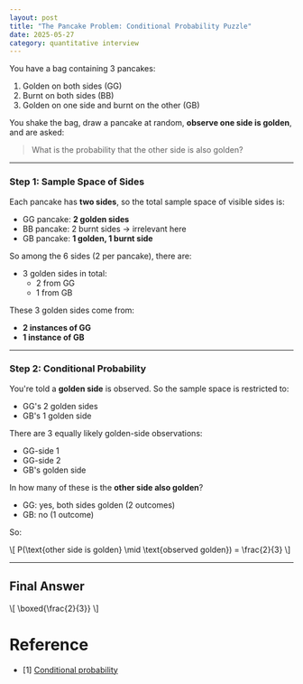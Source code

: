 ```yaml
---
layout: post
title: "The Pancake Problem: Conditional Probability Puzzle"
date: 2025-05-27
category: quantitative interview
---
```


You have a bag containing 3 pancakes:

1. Golden on both sides (GG)
2. Burnt on both sides (BB)
3. Golden on one side and burnt on the other (GB)

You shake the bag, draw a pancake at random, **observe one side is golden**, and are asked:

> What is the probability that the other side is also golden?

---

### Step 1: Sample Space of Sides

Each pancake has **two sides**, so the total sample space of visible sides is:

- GG pancake: **2 golden sides**
- BB pancake: 2 burnt sides → irrelevant here
- GB pancake: **1 golden, 1 burnt side**

So among the 6 sides (2 per pancake), there are:

- 3 golden sides in total:
  - 2 from GG
  - 1 from GB

These 3 golden sides come from:

- **2 instances of GG**
- **1 instance of GB**

---

### Step 2: Conditional Probability

You're told a **golden side** is observed. So the sample space is restricted to:

- GG's 2 golden sides
- GB's 1 golden side

There are 3 equally likely golden-side observations:
- GG-side 1
- GG-side 2
- GB's golden side

In how many of these is the **other side also golden**?

- GG: yes, both sides golden (2 outcomes)
- GB: no (1 outcome)

So:

\\[
P(\text{other side is golden} \mid \text{observed golden}) = \frac{2}{3}
\\]

---

## Final Answer

\\[
\boxed{\frac{2}{3}}
\\]

# Reference

* [1] [Conditional probability](https://en.wikipedia.org/wiki/Conditional_probability)
